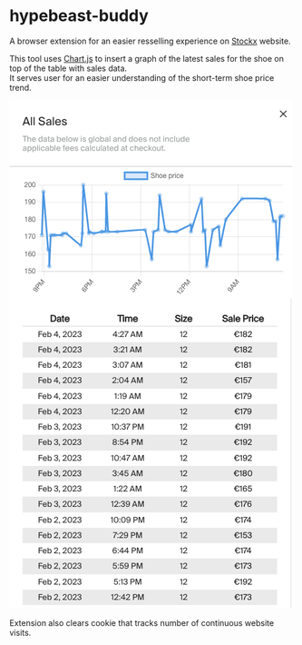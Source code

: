 # hypebeast-buddy

A browser extension for an easier resselling experience on [Stockx](https://stockx.com/) website.

This tool uses [Chart.js](https://www.chartjs.org/) to insert a graph of the latest sales for the shoe on top of the table with sales data.  
It serves user for an easier understanding of the short-term shoe price trend.

![Image of a chart](./media/hypebeast-buddy-example.png "Example of the time series chart")

Extension also clears cookie that tracks number of continuous website visits.
